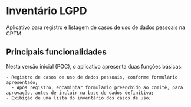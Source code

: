 # Inventário LGPD

Aplicativo para registro e listagem de casos de uso de dados pessoais na CPTM.

## Principais funcionalidades

Nesta versão inicial (POC), o aplicativo apresenta duas funções básicas:

    - Registro de casos de uso de dados pessoais, conforme formulário apresentado;
      - Após registro, encaminhar formulário preenchido ao comitê, para aprovação, antes de incluir na base de dados definitiva;
    - Exibição de uma lista do inventário dos casos de uso;
